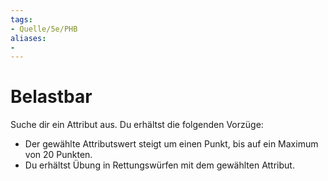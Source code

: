 ```yaml
---
tags:
- Quelle/5e/PHB
aliases:
- 
---
```

# Belastbar

Suche dir ein Attribut aus. Du erhältst die folgenden Vorzüge:

- Der gewählte Attributswert steigt um einen Punkt, bis auf ein Maximum von 20 Punkten.
- Du erhältst Übung in Rettungswürfen mit dem gewählten Attribut.